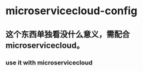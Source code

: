 # microservicecloud-config

## 这个东西单独看没什么意义，需配合microservicecloud。
### use it with microservicecloud
